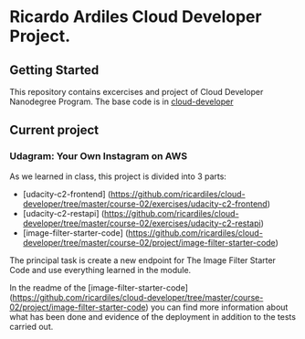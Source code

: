 # Ricardo Ardiles Cloud Developer Project.

## Getting Started

This repository contains excercises and project of Cloud Developer Nanodegree Program. The base code is in [cloud-developer](https://github.com/udacity/cloud-developer)

## Current project

### Udagram: Your Own Instagram on AWS

As we learned in class, this project is divided into 3 parts:

* [udacity-c2-frontend] (https://github.com/ricardiles/cloud-developer/tree/master/course-02/exercises/udacity-c2-frontend)
* [udacity-c2-restapi] (https://github.com/ricardiles/cloud-developer/tree/master/course-02/exercises/udacity-c2-restapi)
* [image-filter-starter-code] (https://github.com/ricardiles/cloud-developer/tree/master/course-02/project/image-filter-starter-code)

The principal task is create a new endpoint for The Image Filter Starter Code and use everything learned in the module. 

In the readme of the [image-filter-starter-code] (https://github.com/ricardiles/cloud-developer/tree/master/course-02/project/image-filter-starter-code) you can find more information about what has been done and evidence of the deployment in addition to the tests carried out.

